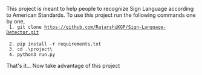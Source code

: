 This project is meant to help people to recognize Sign Language according to American Standards.
To use this project run the following commands one by one,<br/>
  <code> 1. git clone https://github.com/RajarshiKGP/Sign-Language-Detector.git </code> <br/>
  <code> 2. pip install -r requirements.txt </code> <br/>
  <code> 3. cd .\project\ </code> <br/>
  <code> 4. python3 run.py </code> <br/>

That's it...
Now take advantage of this project
